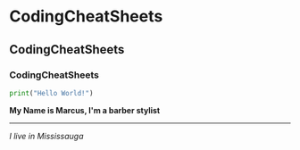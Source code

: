 # CodingCheatSheets
## CodingCheatSheets
### CodingCheatSheets
```python
print("Hello World!")
```
**My Name is Marcus, I'm a barber stylist**
<hr>

*I live in Mississauga*
